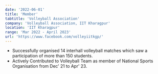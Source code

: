 ```yaml
---
date: '2022-06-01'
title: 'Member'
tabtitle: 'Volleyball Association'
company: 'Volleyball Association, IIT Kharagpur'
location: 'IIT Kharagpur'
range: 'Mar 2022 - April 2023'
url: 'https://www.facebook.com/volleyiitkgp/'
---
```


- Successfully organised 14 interhall volleyball matches which saw a participation of more than 150 students.
- Actively Contributed to Volleyball Team as member of National Sports Organisation from Dec' 21 to Apr' 23.
